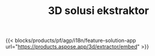 ﻿---
title: 3D solusi ekstraktor 
weight: 7730
url: /id/extractor
limit: 
description: Mengkonversi 3D File ke Autodesk, Draco, Wavefront, 3D Studio dan banyak format lainnya
---
{{< blocks/products/pf/agp/i18n/feature-solution-app url="https://products.aspose.app/3d/extractor/embed" >}} 
